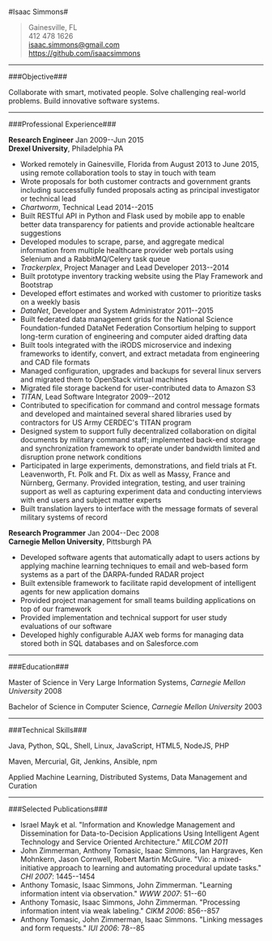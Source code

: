 #Isaac Simmons#

> Gainesville, FL  
> 412 478 1626  
> <isaac.simmons@gmail.com>  
> <https://github.com/isaacsimmons>

-----------------------------------

###Objective###

Collaborate with smart, motivated people.
Solve challenging real-world problems.
Build innovative software systems.

-----------------------------------

###Professional Experience###

**Research Engineer** <time>Jan 2009--Jun 2015</time>  
**Drexel University**, Philadelphia PA

* Worked remotely in Gainesville, Florida from August 2013 to June 2015, using remote collaboration tools to stay in touch with team
* Wrote proposals for both customer contracts and government grants including successfully funded proposals acting as principal investigator or technical lead
* *Chartworm*, Technical Lead <time>2014--2015</time>
 * Built RESTful API in Python and Flask used by mobile app to enable better data transparency for patients and provide actionable healtcare suggestions
 * Developed modules to scrape, parse, and aggregate medical information from multiple healthcare provider web portals using Selenium and a RabbitMQ/Celery task queue
* *Trackerplex*, Project Manager and Lead Developer <time>2013--2014</time>
 * Built prototype inventory tracking website using the Play Framework and Bootstrap
 * Developed effort estimates and worked with customer to prioritize tasks on a weekly basis
* *DataNet*, Developer and System Administrator <time>2011--2015</time> 
 * Built federated data management grids for the National Science Foundation-funded DataNet Federation Consortium helping to support long-term curation of engineering and computer aided drafting data
 * Built tools integrated with the iRODS microservice and indexing frameworks to identify, convert, and extract metadata from engineering and CAD file formats
 * Managed configuration, upgrades and backups for several linux servers and migrated them to OpenStack virtual machines
 * Migrated file storage backend for user-contributed data to Amazon S3
* *TITAN*, Lead Software Integrator <time>2009--2012</time>
 * Contributed to specification for command and control message formats and developed and maintained several shared libraries used by contractors for US Army CERDEC's TITAN program
 * Designed system to support fully decentralized collaboration on digital documents by military command staff; implemented back-end storage and synchronization framework to operate under bandwidth limited and disruption prone network conditions
 * Participated in large experiments, demonstrations, and field trials at Ft. Leavenworth, Ft. Polk and Ft. Dix as well as Massy, France and Nürnberg, Germany.  Provided integration, testing, and user training support as well as capturing experiment data and conducting interviews with end users and subject matter experts
 * Built translation layers to interface with the message formats of several military systems of record

**Research Programmer** <time>Jan 2004--Dec 2008</time>  
**Carnegie Mellon University**, Pittsburgh PA

* Developed software agents that automatically adapt to users actions by applying machine learning techniques to email and web-based form systems as a part of the DARPA-funded RADAR project
* Built extensible framework to facilitate rapid development of intelligent agents for new application domains
* Provided project management for small teams building applications on top of our framework
* Provided implementation and technical support for user study evaluations of our software
* Developed highly configurable AJAX web forms for managing data stored both in SQL databases and on Salesforce.com

-----------------------------------

###Education###

Master of Science in Very Large Information Systems, *Carnegie Mellon University* <time>2008</time>

Bachelor of Science in Computer Science, *Carnegie Mellon University* <time>2003</time>

-----------------------------------

###Technical Skills###

Java, Python, SQL, Shell, Linux, JavaScript, HTML5, NodeJS, PHP

Maven, Mercurial, Git, Jenkins, Ansible, npm

Applied Machine Learning, Distributed Systems, Data Management and Curation

-----------------------------------

###Selected Publications###

* Israel Mayk et al. "Information and Knowledge Management and Dissemination for Data-to-Decision Applications Using Intelligent Agent Technology and Service Oriented Architecture." *MILCOM 2011*
* John Zimmerman, Anthony Tomasic, Isaac Simmons, Ian Hargraves, Ken Mohnkern, Jason Cornwell, Robert Martin McGuire. "Vio: a mixed-initiative approach to learning and automating procedural update tasks." *CHI 2007*: 1445--1454
* Anthony Tomasic, Isaac Simmons, John Zimmerman. "Learning information intent via observation." *WWW 2007*: 51--60
* Anthony Tomasic, Isaac Simmons, John Zimmerman. "Processing information intent via weak labeling." *CIKM 2006*: 856--857
* Anthony Tomasic, John Zimmerman, Isaac Simmons. "Linking messages and form requests." *IUI 2006*: 78--85

